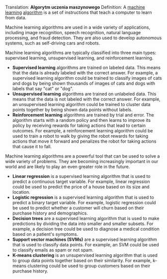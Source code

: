 Translation: **Algorytm uczenia maszynowego**
Definition: 
A [machine learning](/Notatki/Semestr%203/Język%20angielski%20-%20C1.1/Ćwiczenia/Portfolio/The%20Elder%20Scrolls/Words/Computer-Science/AI/machine%20learning.md) [algorithm](/Notatki/Semestr%203/Język%20angielski%20-%20C1.1/Ćwiczenia/Portfolio/The%20Elder%20Scrolls/Words/Computer-Science/General/algorithm.md) is a set of instructions that teach a computer to learn from data.

Machine learning algorithms are used in a wide variety of applications, including image recognition, speech recognition, natural language processing, and fraud detection. They are also used to develop autonomous systems, such as self-driving cars and robots.

Machine learning algorithms are typically classified into three main types: supervised learning, unsupervised learning, and reinforcement learning.

- **Supervised learning** algorithms are trained on labeled data. This means that the data is already labeled with the correct answer. For example, a supervised learning algorithm could be trained to classify images of cats and dogs by being shown thousands of images of cats and dogs with labels that say "cat" or "dog".
- **Unsupervised learning** algorithms are trained on unlabeled data. This means that the data is not labeled with the correct answer. For example, an unsupervised learning algorithm could be trained to cluster data points together by being shown data points without labels.
- **Reinforcement learning** algorithms are trained by trial and error. The algorithm starts with a random policy and then learns to improve its policy by receiving rewards for taking actions that lead to certain outcomes. For example, a reinforcement learning algorithm could be used to train a robot to walk by giving the robot rewards for taking actions that move it forward and penalizes the robot for taking actions that cause it to fall.

Machine learning algorithms are a powerful tool that can be used to solve a wide variety of problems. They are becoming increasingly important in our world and are likely to play an even greater role in the future.

- **Linear regression** is a supervised learning algorithm that is used to predict a continuous target variable. For example, linear regression could be used to predict the price of a house based on its size and location.
- **Logistic regression** is a supervised learning algorithm that is used to predict a binary target variable. For example, logistic regression could be used to predict whether a customer will churn based on their purchase history and demographics.
- **Decision trees** are a supervised learning algorithm that is used to make predictions by dividing the data into smaller and smaller subsets. For example, a decision tree could be used to diagnose a medical condition based on a patient's symptoms.
- **Support vector machines (SVMs)** are a supervised learning algorithm that is used to classify data points. For example, an SVM could be used to classify emails as spam or not spam.
- **K-means clustering** is an unsupervised learning algorithm that is used to group data points together based on their similarity. For example, k-means clustering could be used to group customers based on their purchase history.